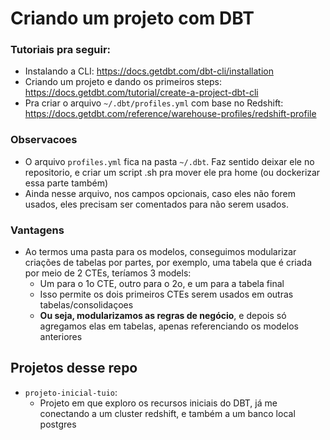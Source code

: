 # Criando um projeto com DBT

### Tutoriais pra seguir:
- Instalando a CLI: https://docs.getdbt.com/dbt-cli/installation
- Criando um projeto e dando os primeiros steps: https://docs.getdbt.com/tutorial/create-a-project-dbt-cli
- Pra criar o arquivo `~/.dbt/profiles.yml` com base no Redshift: 
  https://docs.getdbt.com/reference/warehouse-profiles/redshift-profile
  
### Observacoes
- O arquivo `profiles.yml` fica na pasta `~/.dbt`. Faz sentido deixar ele no repositorio, e criar um script
.sh pra mover ele pra home (ou dockerizar essa parte também)
- Ainda nesse arquivo, nos campos opcionais, caso eles não forem usados, eles precisam
ser comentados para não serem usados.
  
### Vantagens
- Ao termos uma pasta para os modelos, conseguimos modularizar criações de tabelas
por partes, por exemplo, uma tabela que é criada por meio de 2 CTEs, teríamos 3 models:
  - Um para o 1o CTE, outro para o 2o, e um para a tabela final
  - Isso permite os dois primeiros CTEs serem usados em outras tabelas/consolidaçoes
  - **Ou seja, modularizamos as regras de negócio**, e depois só agregamos elas em tabelas, 
    apenas referenciando os modelos anteriores

## Projetos desse repo
- `projeto-inicial-tuio`: 
    - Projeto em que exploro os recursos iniciais do DBT, já me conectando a um cluster redshift, 
      e também a um banco local postgres